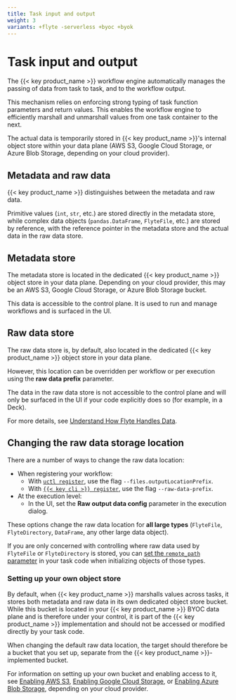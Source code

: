 ```yaml
---
title: Task input and output
weight: 3
variants: +flyte -serverless +byoc +byok
---
```


# Task input and output

The {{< key product_name >}} workflow engine automatically manages the passing of data from task to task, and to the workflow output.

This mechanism relies on enforcing strong typing of task function parameters and return values.
This enables the workflow engine to efficiently marshall and unmarshall values from one task container to the next.

The actual data is temporarily stored in {{< key product_name >}}'s internal object store within your data plane (AWS S3, Google Cloud Storage, or Azure Blob Storage, depending on your cloud provider).

## Metadata and raw data

{{< key product_name >}} distinguishes between the metadata and raw data.

Primitive values (`int`, `str`, etc.) are stored directly in the metadata store, while complex data objects (`pandas.DataFrame`, `FlyteFile`, etc.) are stored by reference, with the reference pointer in the metadata store and the actual data in the raw data store.

## Metadata store

The metadata store is located in the dedicated {{< key product_name >}} object store in your data plane.
Depending on your cloud provider, this may be an AWS S3, Google Cloud Storage, or Azure Blob Storage bucket.

This data is accessible to the control plane. It is used to run and manage workflows and is surfaced in the UI.

## Raw data store

The raw data store is, by default, also located in the dedicated {{< key product_name >}} object store in your data plane.

However, this location can be overridden per workflow or per execution using the **raw data prefix** parameter.

The data in the raw data store is not accessible to the control plane and will only be surfaced in the UI if your code explicitly does so (for example, in a Deck).

<!-- TODO: incorporate the referenced page here -->
For more details, see [Understand How Flyte Handles Data](https://docs.flyte.org/en/latest/concepts/data_management.html).

## Changing the raw data storage location

There are a number of ways to change the raw data location:

* When registering your workflow:
  * With [`uctl register`](), use the flag `--files.outputLocationPrefix`.
  * With [`{{< key cli >}} register`](), use the flag `--raw-data-prefix`.
* At the execution level:
  * In the UI, set the **Raw output data config** parameter in the execution dialog.

<!-- TODO: add links above -->

These options change the raw data location for **all large types** (`FlyteFile`, `FlyteDirectory`, `DataFrame`, any other large data object).

If you are only concerned with controlling where raw data used by `FlyteFile` or `FlyteDirectory` is stored, you can [set the `remote_path` parameter](./flyte-file-and-flyte-directory#specifying-remote_path-for-a-flytefile-or-flytedirectory) in your task code when initializing objects of those types.

### Setting up your own object store

By default, when {{< key product_name >}} marshalls values across tasks, it stores both metadata and raw data in its own dedicated object store bucket.
While this bucket is located in your {{< key product_name >}} BYOC data plane and is therefore under your control, it is part of the {{< key product_name >}} implementation and should not be accessed or modified directly by your task code.

When changing the default raw data location, the target should therefore be a bucket that you set up, separate from the {{< key product_name >}}-implemented bucket.

For information on setting up your own bucket and enabling access to it, see [Enabling AWS S3](../integrations/enabling-aws-resources/enabling-aws-s3), [Enabling Google Cloud Storage](../integrations/enabling-gcp-resources/enabling-google-cloud-storage), or [Enabling Azure Blob Storage](../integrations/enabling-azure-resources/enabling-azure-blob-storage), depending on your cloud provider.






